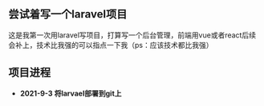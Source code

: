 
## 尝试着写一个laravel项目

这是我第一次用laravel写项目，打算写一个后台管理，前端用vue或者react后续会补上，技术比我强的可以指点一下我（ps：应该技术都比我强）


## 项目进程


- **2021-9-3 将larvael部署到git上**


